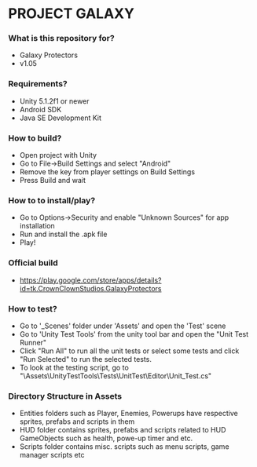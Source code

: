 # PROJECT GALAXY #

### What is this repository for? ###

* Galaxy Protectors
* v1.05

### Requirements? ###

* Unity 5.1.2f1 or newer
* Android SDK
* Java SE Development Kit

### How to build? ###

* Open project with Unity
* Go to File->Build Settings and select "Android"
* Remove the key from player settings on Build Settings
* Press Build and wait

### How to to install/play? ###

* Go to Options->Security and enable "Unknown Sources" for app installation
* Run and install the .apk file
* Play!


### Official build ###

* https://play.google.com/store/apps/details?id=tk.CrownClownStudios.GalaxyProtectors

### How to test? ###

* Go to '_Scenes' folder under 'Assets' and open the 'Test' scene
* Go to 'Unity Test Tools' from the unity tool bar and open the "Unit Test Runner"
* Click "Run All" to run all the unit tests or select some tests 
  and click "Run Selected" to run the selected tests.
* To look at the testing script, go to "\Assets\UnityTestTools\Tests\UnitTest\Editor\Unit_Test.cs" 


### Directory Structure in Assets ###
 * Entities folders such as Player, Enemies, Powerups have respective sprites, prefabs and scripts in them
 * HUD folder contains sprites, prefabs and scripts related to HUD GameObjects such as health, powe-up timer and etc.
 * Scripts folder contains misc. scripts such as menu scripts, game manager scripts etc
 
